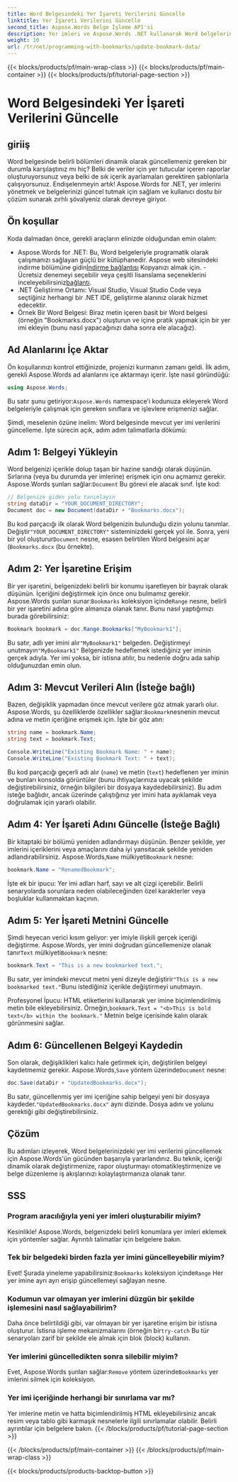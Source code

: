 ```yaml
---
title: Word Belgesindeki Yer İşareti Verilerini Güncelle
linktitle: Yer İşareti Verilerini Güncelle
second_title: Aspose.Words Belge İşleme API'si
description: Yer imleri ve Aspose.Words .NET kullanarak Word belgelerindeki içerikleri zahmetsizce güncelleyin. Bu kılavuz raporları otomatikleştirme, şablonları kişiselleştirme ve daha fazlasını yapma gücünü ortaya çıkarır.
weight: 10
url: /tr/net/programming-with-bookmarks/update-bookmark-data/
---
```


{{< blocks/products/pf/main-wrap-class >}}
{{< blocks/products/pf/main-container >}}
{{< blocks/products/pf/tutorial-page-section >}}

# Word Belgesindeki Yer İşareti Verilerini Güncelle

## giriiş

Word belgesinde belirli bölümleri dinamik olarak güncellemeniz gereken bir durumla karşılaştınız mı hiç? Belki de veriler için yer tutucular içeren raporlar oluşturuyorsunuz veya belki de sık içerik ayarlamaları gerektiren şablonlarla çalışıyorsunuz. Endişelenmeyin artık! Aspose.Words for .NET, yer imlerini yönetmek ve belgelerinizi güncel tutmak için sağlam ve kullanıcı dostu bir çözüm sunarak zırhlı şövalyeniz olarak devreye giriyor.

## Ön koşullar

Koda dalmadan önce, gerekli araçların elinizde olduğundan emin olalım:

-  Aspose.Words for .NET: Bu, Word belgeleriyle programatik olarak çalışmanızı sağlayan güçlü bir kütüphanedir. Aspose web sitesindeki indirme bölümüne gidin[İndirme bağlantısı](https://releases.aspose.com/words/net/) Kopyanızı almak için. - Ücretsiz denemeyi seçebilir veya çeşitli lisanslama seçeneklerini inceleyebilirsiniz[bağlantı](https://purchase.aspose.com/buy).
- .NET Geliştirme Ortamı: Visual Studio, Visual Studio Code veya seçtiğiniz herhangi bir .NET IDE, geliştirme alanınız olarak hizmet edecektir.
- Örnek Bir Word Belgesi: Biraz metin içeren basit bir Word belgesi (örneğin "Bookmarks.docx") oluşturun ve içine pratik yapmak için bir yer imi ekleyin (bunu nasıl yapacağınızı daha sonra ele alacağız).

## Ad Alanlarını İçe Aktar

Ön koşullarınızı kontrol ettiğinizde, projenizi kurmanın zamanı geldi. İlk adım, gerekli Aspose.Words ad alanlarını içe aktarmayı içerir. İşte nasıl göründüğü:

```csharp
using Aspose.Words;
```

 Bu satır şunu getiriyor:`Aspose.Words` namespace'i kodunuza ekleyerek Word belgeleriyle çalışmak için gereken sınıflara ve işlevlere erişmenizi sağlar.

Şimdi, meselenin özüne inelim: Word belgesinde mevcut yer imi verilerini güncelleme. İşte sürecin açık, adım adım talimatlarla dökümü:

## Adım 1: Belgeyi Yükleyin

 Word belgenizi içerikle dolup taşan bir hazine sandığı olarak düşünün. Sırlarına (veya bu durumda yer imlerine) erişmek için onu açmamız gerekir. Aspose.Words şunları sağlar:`Document` Bu görevi ele alacak sınıf. İşte kod:

```csharp
// Belgenize giden yolu tanımlayın
string dataDir = "YOUR_DOCUMENT_DIRECTORY";
Document doc = new Document(dataDir + "Bookmarks.docx");
```

Bu kod parçacığı ilk olarak Word belgenizin bulunduğu dizin yolunu tanımlar. Değiştir`"YOUR_DOCUMENT_DIRECTORY"` sisteminizdeki gerçek yol ile. Sonra, yeni bir yol oluşturur`Document` nesne, esasen belirtilen Word belgesini açar (`Bookmarks.docx` (bu örnekte).

## Adım 2: Yer İşaretine Erişim

 Bir yer işaretini, belgenizdeki belirli bir konumu işaretleyen bir bayrak olarak düşünün. İçeriğini değiştirmek için önce onu bulmamız gerekir. Aspose.Words şunları sunar:`Bookmarks` koleksiyon içinde`Range` nesne, belirli bir yer işaretini adına göre almanıza olanak tanır. Bunu nasıl yaptığımızı burada görebilirsiniz:

```csharp
Bookmark bookmark = doc.Range.Bookmarks["MyBookmark1"];
```

 Bu satır, adlı yer imini alır`"MyBookmark1"` belgeden. Değiştirmeyi unutmayın`"MyBookmark1"` Belgenizde hedeflemek istediğiniz yer iminin gerçek adıyla. Yer imi yoksa, bir istisna atılır, bu nedenle doğru ada sahip olduğunuzdan emin olun.

## Adım 3: Mevcut Verileri Alın (İsteğe bağlı)

 Bazen, değişiklik yapmadan önce mevcut verilere göz atmak yararlı olur. Aspose.Words, şu özelliklerde özellikler sağlar:`Bookmark`nesnenin mevcut adına ve metin içeriğine erişmek için. İşte bir göz atın:

```csharp
string name = bookmark.Name;
string text = bookmark.Text;

Console.WriteLine("Existing Bookmark Name: " + name);
Console.WriteLine("Existing Bookmark Text: " + text);
```

Bu kod parçacığı geçerli adı alır (`name`) ve metin (`text`) hedeflenen yer iminin ve bunları konsolda görüntüler (bunu ihtiyaçlarınıza uyacak şekilde değiştirebilirsiniz, örneğin bilgileri bir dosyaya kaydedebilirsiniz). Bu adım isteğe bağlıdır, ancak üzerinde çalıştığınız yer imini hata ayıklamak veya doğrulamak için yararlı olabilir.

## Adım 4: Yer İşareti Adını Güncelle (İsteğe Bağlı)

 Bir kitaptaki bir bölümü yeniden adlandırmayı düşünün. Benzer şekilde, yer imlerini içeriklerini veya amaçlarını daha iyi yansıtacak şekilde yeniden adlandırabilirsiniz. Aspose.Words,`Name` mülkiyeti`Bookmark` nesne:

```csharp
bookmark.Name = "RenamedBookmark";
```

İşte ek bir ipucu: Yer imi adları harf, sayı ve alt çizgi içerebilir. Belirli senaryolarda sorunlara neden olabileceğinden özel karakterler veya boşluklar kullanmaktan kaçının.

## Adım 5: Yer İşareti Metnini Güncelle

 Şimdi heyecan verici kısım geliyor: yer imiyle ilişkili gerçek içeriği değiştirme. Aspose.Words, yer imini doğrudan güncellemenize olanak tanır`Text` mülkiyeti`Bookmark` nesne:

```csharp
bookmark.Text = "This is a new bookmarked text.";
```

Bu satır, yer imindeki mevcut metni yeni dizeyle değiştirir`"This is a new bookmarked text."`Bunu istediğiniz içerikle değiştirmeyi unutmayın.

 Profesyonel İpucu: HTML etiketlerini kullanarak yer imine biçimlendirilmiş metin bile ekleyebilirsiniz. Örneğin,`bookmark.Text = "<b>This is bold text</b> within the bookmark."` Metnin belge içerisinde kalın olarak görünmesini sağlar.

## Adım 6: Güncellenen Belgeyi Kaydedin

 Son olarak, değişiklikleri kalıcı hale getirmek için, değiştirilen belgeyi kaydetmemiz gerekir. Aspose.Words,`Save` yöntem üzerinde`Document` nesne:

```csharp
doc.Save(dataDir + "UpdatedBookmarks.docx");
```

 Bu satır, güncellenmiş yer imi içeriğine sahip belgeyi yeni bir dosyaya kaydeder.`"UpdatedBookmarks.docx"` aynı dizinde. Dosya adını ve yolunu gerektiği gibi değiştirebilirsiniz.

## Çözüm

Bu adımları izleyerek, Word belgelerinizdeki yer imi verilerini güncellemek için Aspose.Words'ün gücünden başarıyla yararlandınız. Bu teknik, içeriği dinamik olarak değiştirmenize, rapor oluşturmayı otomatikleştirmenize ve belge düzenleme iş akışlarınızı kolaylaştırmanıza olanak tanır.

## SSS

### Program aracılığıyla yeni yer imleri oluşturabilir miyim?

Kesinlikle! Aspose.Words, belgenizdeki belirli konumlara yer imleri eklemek için yöntemler sağlar. Ayrıntılı talimatlar için belgelere bakın.

### Tek bir belgedeki birden fazla yer imini güncelleyebilir miyim?

 Evet! Şurada yineleme yapabilirsiniz:`Bookmarks` koleksiyon içinde`Range` Her yer imine ayrı ayrı erişip güncellemeyi sağlayan nesne.

### Kodumun var olmayan yer imlerini düzgün bir şekilde işlemesini nasıl sağlayabilirim?

 Daha önce belirtildiği gibi, var olmayan bir yer işaretine erişim bir istisna oluşturur. İstisna işleme mekanizmalarını (örneğin bir`try-catch` Bu tür senaryoları zarif bir şekilde ele almak için blok (block) kullanın.

### Yer imlerini güncelledikten sonra silebilir miyim?

 Evet, Aspose.Words şunları sağlar:`Remove` yöntem üzerinde`Bookmarks` yer imlerini silmek için koleksiyon.

### Yer imi içeriğinde herhangi bir sınırlama var mı?

Yer imlerine metin ve hatta biçimlendirilmiş HTML ekleyebilirsiniz ancak resim veya tablo gibi karmaşık nesnelerle ilgili sınırlamalar olabilir. Belirli ayrıntılar için belgelere bakın.
{{< /blocks/products/pf/tutorial-page-section >}}

{{< /blocks/products/pf/main-container >}}
{{< /blocks/products/pf/main-wrap-class >}}

{{< blocks/products/products-backtop-button >}}
